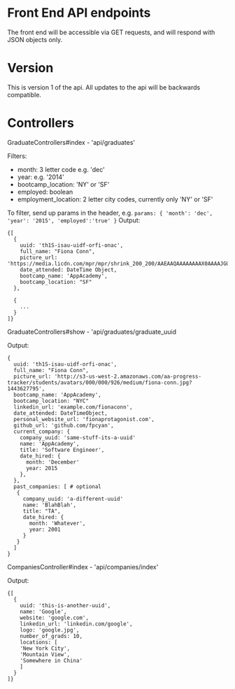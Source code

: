 # Front End API endpoints

The front end will be accessible via GET requests, and will respond with JSON objects only.

# Version

This is version 1 of the api. All updates to the api will be backwards compatible.

# Controllers

GraduateControllers#index - 'api/graduates'

Filters:
  * month: 3 letter code e.g. 'dec'
  * year: e.g. '2014'
  * bootcamp_location: 'NY' or 'SF'
  * employed: boolean
  * employment_location: 2 letter city codes, currently only 'NY' or 'SF'

To filter, send up params in the header, e.g.
`params: { 'month': 'dec', 'year': '2015', 'employed':'true' }`
Output:
```
{[
  {
    uuid: 'th1S-isau-uidf-orfi-onac',
    full_name: "Fiona Conn",
    picture_url: 'https://media.licdn.com/mpr/mpr/shrink_200_200/AAEAAQAAAAAAAAX0AAAAJGUxOTU3MjhjLTBiZmYtNDBmMi04NTRhLWZmOTJjMDZiZjNhMg.jpg',
    date_attended: DateTime Object,
    bootcamp_name: 'AppAcademy',
    bootcamp_location: "SF"
  },

  {
    ...
  }
]}

```

GraduateControllers#show - 'api/graduates/graduate_uuid

Output:
```
{
  uuid: 'th1S-isau-uidf-orfi-onac',
  full_name: "Fiona Conn",
  picture_url: 'http://s3-us-west-2.amazonaws.com/aa-progress-tracker/students/avatars/000/000/926/medium/fiona-conn.jpg?1443627795',
  bootcamp_name: 'AppAcademy',
  bootcamp_location: "NYC"
  linkedin_url: 'example.com/fionaconn',
  date_attended: DateTimeObject,
  personal_website_url: 'fionaprotagonist.com',
  github_url: 'github.com/fpcyan',
  current_company: {
    company_uuid: 'same-stuff-its-a-uuid'
    name: 'AppAcademy',
    title: 'Software Engineer',
    date_hired: {
      month: 'December'
      year: 2015
    },
  },
  past_companies: [ # optional
   {
     company_uuid: 'a-different-uuid'
     name: 'BlahBlah',
     title: "TA",
     date_hired: {
       month: 'Whatever',
       year: 2001
     }
   }
  ]
}
```

CompaniesController#index - 'api/companies/index'

Output:
```
{[
  {
    uuid: 'this-is-another-uuid',
    name: 'Google',
    website: 'google.com',
    linkedin_url: 'linkedin.com/google',
    logo: 'google.jpg',
    number_of_grads: 10,
    locations: [
    'New York City',
    'Mountain View',
    'Somewhere in China'
    ]
  }
]}
```
